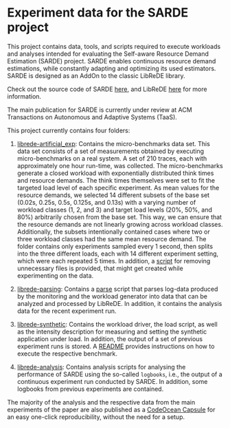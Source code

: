 # Experiment data for the SARDE project

This project contains data, tools, and scripts required to execute workloads and analyses intended for evaluating the Self-aware Resource Demand Estimation (SARDE) project. 
SARDE enables continuous resource demand estimations, while constantly adapting and optimizing its used estimators.
SARDE is designed as an AddOn to the classic LibReDE library.

Check out the source code of SARDE [here](https://github.com/jo102tz/LibReDE-SARDE), and LibReDE [here](https://github.com/DescartesResearch/LibReDE) for more information.

The main publication for SARDE is currently under review at ACM Transactions on Autonomous and Adaptive Systems (TaaS).

This project currently contains four folders:

1. [librede-artificial_exp](librede-artificial_exp/): Contains the micro-benchmarks data set. 
This data set consists of a set of measurements obtained by executing micro-benchmarks on a real system. 
A set of 210 traces, each with approximately one hour run-time, was collected. 
The micro-benchmarks generate a closed workload with exponentially distributed think times and resource demands. 
The think times themselves were set to fit the targeted load level of each specific experiment. 
As mean values for the resource demands, we selected 14 different subsets of the base set (0.02s, 0.25s, 0.5s, 0.125s, and 0.13s) with a varying number of workload classes (1, 2, and 3) and target load levels (20%, 50%, and 80%) arbitrarily chosen from the base set. 
This way, we can ensure that the resource demands are not linearly growing across workload classes. 
Additionally, the subsets intentionally contained cases where two or three workload classes had the same mean resource demand.
The folder contains only experiments sampled every 1 second, then splits into the three different loads, each with 14 different experiment setting, which were each repeated 5 times.
In addition, a [script](librede-artificial_exp/remove_unnnecessary.py) for removing unnecessary files is provided, that might get created while experimenting on the data.

2. [librede-parsing](librede-parsing/): Contains a [parse](librede-parsing/parse.py) script that parses log-data produced by the monitoring and the workload generator into data that can be analyzed and processed by LibReDE. 
In addition, it contains the analysis data for the recent experiment run.

3. [librede-synthetic](librede-synthetic/): Contains the workload driver, the load script, as well as the intensity description for measuring and setting the synthetic application under load. 
In addition, the output of a set of previous experiment runs is stored. A [README](librede-synthetic/how%20to%20run.md) provides instructions on how to execute the respective benchmark.

4. [librede-analysis](librede-analysis/): Contains analysis scripts for analysing the performance of SARDE using the so-called `logbooks`, i.e., the output of a continuous experiment run conducted by SARDE.
In addition, some logbooks from previous experiments are contained. 

The majority of the analysis and the respective data from the main experiments of the paper are also published as a [CodeOcean Capsule](https://doi.org/10.24433/CO.8429465.v2) for an easy one-click reproducibility, without the need for a setup.
